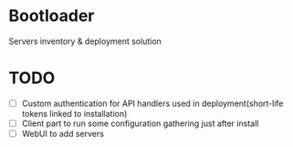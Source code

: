 Bootloader
==========

Servers inventory & deployment solution

TODO
====
- [ ] Custom authentication for API handlers used in deployment(short-life tokens linked to installation)
- [ ] Client part to run some configuration gathering just after install
- [ ] WebUI to add servers
